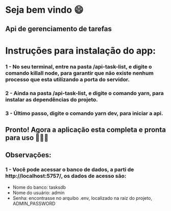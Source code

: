 # Seja bem vindo :smile:
## Api de gerenciamento de tarefas

# Instruções para instalação do app:

### 1 - No seu terminal, entre na pasta /api-task-list, e digite o comando killall node, para garantir que não existe nenhum processo que esta utilizando a porta do servidor.
### 2 - Ainda na pasta /api-task-list, e digite o comando yarn, para instalar as dependências do projeto.
### 3 - Último passo, digite o comando yarn dev, para iniciar a api.

## Pronto! Agora a aplicação esta completa e pronta para uso 🚀🚀🚀

## Observações:
### 1 - Você pode acessar o banco de dados, a parti de http://localhost:5757/, os dados de acesso são:
- Nome do banco: tasksdb
- Nome do usuário: admin
- Senha: encontrasse no arquibo .env, localizado na raíz do projeto, ADMIN_PASSWORD
